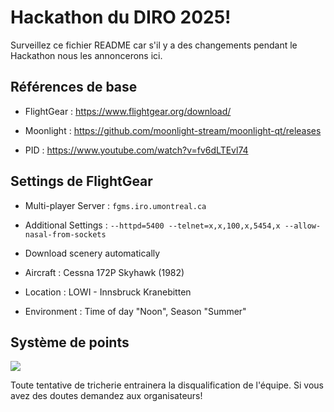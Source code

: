 # Hackathon du DIRO 2025!

   Surveillez ce fichier README car s'il y a des changements pendant le Hackathon
   nous les annoncerons ici.


## Références de base

- FlightGear : https://www.flightgear.org/download/

- Moonlight : https://github.com/moonlight-stream/moonlight-qt/releases

- PID : https://www.youtube.com/watch?v=fv6dLTEvl74


## Settings de FlightGear

- Multi-player Server : `fgms.iro.umontreal.ca`

- Additional Settings : `--httpd=5400 --telnet=x,x,100,x,5454,x --allow-nasal-from-sockets`

- Download scenery automatically

- Aircraft : Cessna 172P Skyhawk (1982)

- Location : LOWI - Innsbruck Kranebitten

- Environment : Time of day "Noon", Season "Summer"


## Système de points

![](./Hackathon2025.png)

Toute tentative de tricherie entrainera la disqualification de l'équipe. Si vous
avez des doutes demandez aux organisateurs!
